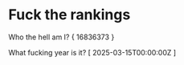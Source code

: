 # Fuck the rankings

Who the hell am I?
{ 16836373 }

What fucking year is it?
[ 2025-03-15T00:00:00Z ]
